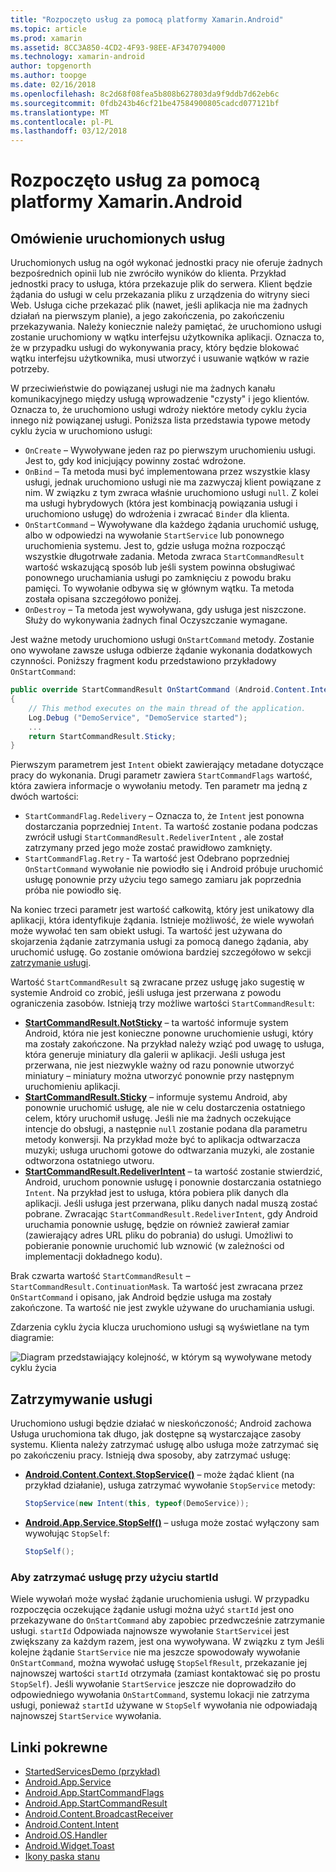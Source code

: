 ```yaml
---
title: "Rozpoczęto usług za pomocą platformy Xamarin.Android"
ms.topic: article
ms.prod: xamarin
ms.assetid: 8CC3A850-4CD2-4F93-98EE-AF3470794000
ms.technology: xamarin-android
author: topgenorth
ms.author: toopge
ms.date: 02/16/2018
ms.openlocfilehash: 8c2d68f08fea5b808b627803da9f9ddb7d62eb6c
ms.sourcegitcommit: 0fdb243b46cf21be47584900805cadcd077121bf
ms.translationtype: MT
ms.contentlocale: pl-PL
ms.lasthandoff: 03/12/2018
---
```

# <a name="started-services-with-xamarinandroid"></a>Rozpoczęto usług za pomocą platformy Xamarin.Android

## <a name="started-services-overview"></a>Omówienie uruchomionych usług

Uruchomionych usług na ogół wykonać jednostki pracy nie oferuje żadnych bezpośrednich opinii lub nie zwróciło wyników do klienta. Przykład jednostki pracy to usługa, która przekazuje plik do serwera. Klient będzie żądania do usługi w celu przekazania pliku z urządzenia do witryny sieci Web. Usługa ciche przekazać plik (nawet, jeśli aplikacja nie ma żadnych działań na pierwszym planie), a jego zakończenia, po zakończeniu przekazywania. Należy koniecznie należy pamiętać, że uruchomiono usługi zostanie uruchomiony w wątku interfejsu użytkownika aplikacji. Oznacza to, że w przypadku usługi do wykonywania pracy, który będzie blokować wątku interfejsu użytkownika, musi utworzyć i usuwanie wątków w razie potrzeby.

W przeciwieństwie do powiązanej usługi nie ma żadnych kanału komunikacyjnego między usługą wprowadzenie "czysty" i jego klientów. Oznacza to, że uruchomiono usługi wdroży niektóre metody cyklu życia innego niż powiązanej usługi. Poniższa lista przedstawia typowe metody cyklu życia w uruchomiono usługi:

* `OnCreate` &ndash; Wywoływane jeden raz po pierwszym uruchomieniu usługi. Jest to, gdy kod inicjujący powinny zostać wdrożone.
* `OnBind` &ndash; Ta metoda musi być implementowana przez wszystkie klasy usługi, jednak uruchomiono usługi nie ma zazwyczaj klient powiązane z nim. W związku z tym zwraca właśnie uruchomiono usługi `null`. Z kolei ma usługi hybrydowych (która jest kombinacją powiązania usługi i uruchomiono usługę) do wdrożenia i zwracać `Binder` dla klienta.
* `OnStartCommand` &ndash; Wywoływane dla każdego żądania uruchomić usługę, albo w odpowiedzi na wywołanie `StartService` lub ponownego uruchomienia systemu. Jest to, gdzie usługa można rozpocząć wszystkie długotrwałe zadania. Metoda zwraca `StartCommandResult` wartość wskazującą sposób lub jeśli system powinna obsługiwać ponownego uruchamiania usługi po zamknięciu z powodu braku pamięci. To wywołanie odbywa się w głównym wątku. Ta metoda została opisana szczegółowo poniżej.
* `OnDestroy` &ndash; Ta metoda jest wywoływana, gdy usługa jest niszczone. Służy do wykonywania żadnych final Oczyszczanie wymagane.

Jest ważne metody uruchomiono usługi `OnStartCommand` metody. Zostanie ono wywołane zawsze usługa odbierze żądanie wykonania dodatkowych czynności. Poniższy fragment kodu przedstawiono przykładowy `OnStartCommand`: 

```csharp
public override StartCommandResult OnStartCommand (Android.Content.Intent intent, StartCommandFlags flags, int startId)
{
    // This method executes on the main thread of the application.
    Log.Debug ("DemoService", "DemoService started");
    ...
    return StartCommandResult.Sticky;
}
```

Pierwszym parametrem jest `Intent` obiekt zawierający metadane dotyczące pracy do wykonania. Drugi parametr zawiera `StartCommandFlags` wartość, która zawiera informacje o wywołaniu metody. Ten parametr ma jedną z dwóch wartości:

* `StartCommandFlag.Redelivery` &ndash; Oznacza to, że `Intent` jest ponowna dostarczania poprzedniej `Intent`. Ta wartość zostanie podana podczas zwrócił usługi `StartCommandResult.RedeliverIntent` , ale został zatrzymany przed jego może zostać prawidłowo zamknięty.
* `StartCommandFlag.Retry` &dash; Ta wartość jest Odebrano poprzedniej `OnStartCommand` wywołanie nie powiodło się i Android próbuje uruchomić usługę ponownie przy użyciu tego samego zamiaru jak poprzednia próba nie powiodło się.
 
Na koniec trzeci parametr jest wartość całkowitą, który jest unikatowy dla aplikacji, która identyfikuje żądania. Istnieje możliwość, że wiele wywołań może wywołać ten sam obiekt usługi. Ta wartość jest używana do skojarzenia żądanie zatrzymania usługi za pomocą danego żądania, aby uruchomić usługę. Go zostanie omówiona bardziej szczegółowo w sekcji [zatrzymanie usługi](#Stopping_the_Service). 

Wartość `StartCommandResult` są zwracane przez usługę jako sugestię w systemie Android co zrobić, jeśli usługa jest przerwana z powodu ograniczenia zasobów. Istnieją trzy możliwe wartości `StartCommandResult`:

* **[StartCommandResult.NotSticky](https://developer.xamarin.com/api/field/Android.App.StartCommandResult.NotSticky/)**  &ndash; ta wartość informuje system Android, która nie jest konieczne ponowne uruchomienie usługi, który ma zostały zakończone. Na przykład należy wziąć pod uwagę to usługa, która generuje miniatury dla galerii w aplikacji. Jeśli usługa jest przerwana, nie jest niezwykle ważny od razu ponownie utworzyć miniatury &ndash; miniatury można utworzyć ponownie przy następnym uruchomieniu aplikacji.
* **[StartCommandResult.Sticky](https://developer.xamarin.com/api/field/Android.App.StartCommandResult.Sticky/)**  &ndash; informuje systemu Android, aby ponownie uruchomić usługę, ale nie w celu dostarczenia ostatniego celem, który uruchomił usługę. Jeśli nie ma żadnych oczekujące intencje do obsługi, a następnie `null` zostanie podana dla parametru metody konwersji. Na przykład może być to aplikacja odtwarzacza muzyki; usługa uruchomi gotowe do odtwarzania muzyki, ale zostanie odtworzona ostatniego utworu. 
* **[StartCommandResult.RedeliverIntent](https://developer.xamarin.com/api/field/Android.App.StartCommandResult.RedeliverIntent/)**  &ndash; ta wartość zostanie stwierdzić, Android, uruchom ponownie usługę i ponownie dostarczania ostatniego `Intent`. Na przykład jest to usługa, która pobiera plik danych dla aplikacji. Jeśli usługa jest przerwana, pliku danych nadal muszą zostać pobrane. Zwracając `StartCommandResult.RedeliverIntent`, gdy Android uruchamia ponownie usługę, będzie on również zawierał zamiar (zawierający adres URL pliku do pobrania) do usługi. Umożliwi to pobieranie ponownie uruchomić lub wznowić (w zależności od implementacji dokładnego kodu).

Brak czwarta wartość `StartCommandResult` &ndash; `StartCommandResult.ContinuationMask`. Ta wartość jest zwracana przez `OnStartCommand` i opisano, jak Android będzie usługa ma zostały zakończone. Ta wartość nie jest zwykle używane do uruchamiania usługi.

Zdarzenia cyklu życia klucza uruchomiono usługi są wyświetlane na tym diagramie: 

![Diagram przedstawiający kolejność, w którym są wywoływane metody cyklu życia](started-services-images/started-service-01.png "diagram przedstawiający kolejność, w którym są wywoływane metody cyklu życia.")


<a name="Stopping_the_Service" />

## <a name="stopping-the-service"></a>Zatrzymywanie usługi

Uruchomiono usługi będzie działać w nieskończoność; Android zachowa Usługa uruchomiona tak długo, jak dostępne są wystarczające zasoby systemu. Klienta należy zatrzymać usługę albo usługa może zatrzymać się po zakończeniu pracy. Istnieją dwa sposoby, aby zatrzymać usługę: 
 
* **[Android.Content.Context.StopService()](https://developer.xamarin.com/api/member/Android.Content.Context.StopService/p/Android.Content.Intent/)**  &ndash; może żądać klient (na przykład działanie), usługa zatrzymać wywołanie `StopService` metody: 

    ```csharp
    StopService(new Intent(this, typeof(DemoService));
    ```

* **[Android.App.Service.StopSelf()](https://developer.xamarin.com/api/member/Android.App.Service.StopSelf()/)**  &ndash; usługa może zostać wyłączony sam wywołując `StopSelf`:

    ```csharp
    StopSelf();
    ```
    
### <a name="using-startid-to-stop-a-service"></a>Aby zatrzymać usługę przy użyciu startId

Wiele wywołań może wysłać żądanie uruchomienia usługi. W przypadku rozpoczęcia oczekujące żądanie usługi można użyć `startId` jest ono przekazywane do `OnStartCommand` aby zapobiec przedwcześnie zatrzymanie usługi. `startId` Odpowiada najnowsze wywołanie `StartService`i jest zwiększany za każdym razem, jest ona wywoływana. W związku z tym Jeśli kolejne żądanie `StartService` nie ma jeszcze spowodowały wywołanie `OnStartCommand`, można wywołać usługę `StopSelfResult`, przekazanie jej najnowszej wartości `startId` otrzymała (zamiast kontaktować się po prostu `StopSelf`). Jeśli wywołanie `StartService` jeszcze nie doprowadziło do odpowiedniego wywołania `OnStartCommand`, systemu lokacji nie zatrzyma usługi, ponieważ `startId` używane w `StopSelf` wywołania nie odpowiadają najnowszej `StartService` wywołania.


## <a name="related-links"></a>Linki pokrewne

- [StartedServicesDemo (przykład)](https://developer.xamarin.com/samples/monodroid/ApplicationFundamentals/ServiceSamples/StartedServicesDemo/)
- [Android.App.Service](https://developer.xamarin.com/api/type/Android.App.Service)
- [Android.App.StartCommandFlags](https://developer.xamarin.com/api/type/Android.App.StartCommandFlags)
- [Android.App.StartCommandResult](https://developer.xamarin.com/api/type/Android.App.StartCommandResult)
- [Android.Content.BroadcastReceiver](https://developer.xamarin.com/api/type/Android.Content.BroadcastReceiver/)
- [Android.Content.Intent](https://developer.xamarin.com/api/type/Android.Content.Intent)
- [Android.OS.Handler](https://developer.xamarin.com/api/type/Android.OS.Handler/)
- [Android.Widget.Toast](https://developer.xamarin.com/api/type/Android.Widget.Toast/)
- [Ikony paska stanu](http://developer.android.com/guide/practices/ui_guidelines/icon_design_status_bar.html)
